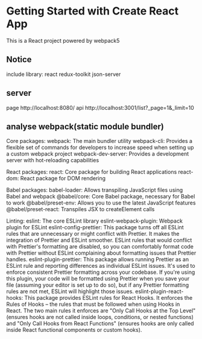 # Getting Started with Create React App
This is a React project powered by webpack5

## Notice
include library:
react
redux-toolkit
json-server

## server
page
http://localhost:8080/
api
http://localhost:3001/list?_page=1&_limit=10

## analyse webpack(static module bundler)
Core packages:
webpack: The main bundler utility
webpack-cli: Provides a flexible set of commands for developers to increase speed when setting up a custom webpack project
webpack-dev-server: Provides a development server with hot-reloading capabilities

React packages:
react: Core package for building React applications
react-dom: React package for DOM rendering

Babel packages:
babel-loader: Allows transpiling JavaScript files using Babel and webpack
@babel/core: Core Babel package, necessary for Babel to work
@babel/preset-env: Allows you to use the latest JavaScript features
@babel/preset-react: Transpiles JSX to createElement calls

Linting:
eslint: The core ESLint library
eslint-webpack-plugin: Webpack plugin for ESLint
eslint-config-prettier: This package turns off all ESLint rules that are unnecessary or might conflict with Prettier. It makes the integration of Prettier and ESLint smoother. ESLint rules that would conflict with Prettier's formatting are disabled, so you can comfortably format code with Prettier without ESLint complaining about formatting issues that Prettier handles.
eslint-plugin-prettier: This package allows running Prettier as an ESLint rule and reporting differences as individual ESLint issues. It's used to enforce consistent Prettier formatting across your codebase. If you're using this plugin, your code will be formatted using Prettier when you save your file (assuming your editor is set up to do so), but if any Prettier formatting rules are not met, ESLint will highlight those issues.
eslint-plugin-react-hooks: This package provides ESLint rules for React Hooks. It enforces the Rules of Hooks – the rules that must be followed when using Hooks in React. The two main rules it enforces are "Only Call Hooks at the Top Level" (ensures hooks are not called inside loops, conditions, or nested functions) and "Only Call Hooks from React Functions" (ensures hooks are only called inside React functional components or custom hooks).






